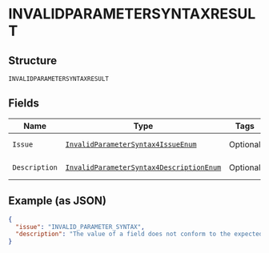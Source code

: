 
# INVALIDPARAMETERSYNTAXRESULT

## Structure

`INVALIDPARAMETERSYNTAXRESULT`

## Fields

| Name | Type | Tags | Description | Getter | Setter |
|  --- | --- | --- | --- | --- | --- |
| `Issue` | [`InvalidParameterSyntax4IssueEnum`](../../doc/models/invalid-parameter-syntax-4-issue-enum.md) | Optional | - | InvalidParameterSyntax4IssueEnum getIssue() | setIssue(InvalidParameterSyntax4IssueEnum issue) |
| `Description` | [`InvalidParameterSyntax4DescriptionEnum`](../../doc/models/invalid-parameter-syntax-4-description-enum.md) | Optional | - | InvalidParameterSyntax4DescriptionEnum getDescription() | setDescription(InvalidParameterSyntax4DescriptionEnum description) |

## Example (as JSON)

```json
{
  "issue": "INVALID_PARAMETER_SYNTAX",
  "description": "The value of a field does not conform to the expected format."
}
```

